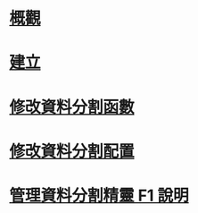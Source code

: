 # [概觀](partitioned-tables-and-indexes.md)  
# [建立](create-partitioned-tables-and-indexes.md)  
# [修改資料分割函數](modify-a-partition-function.md)  
# [修改資料分割配置](modify-a-partition-scheme.md)  
# [管理資料分割精靈 F1 說明](manage-partition-wizard-f1-help.md)  
